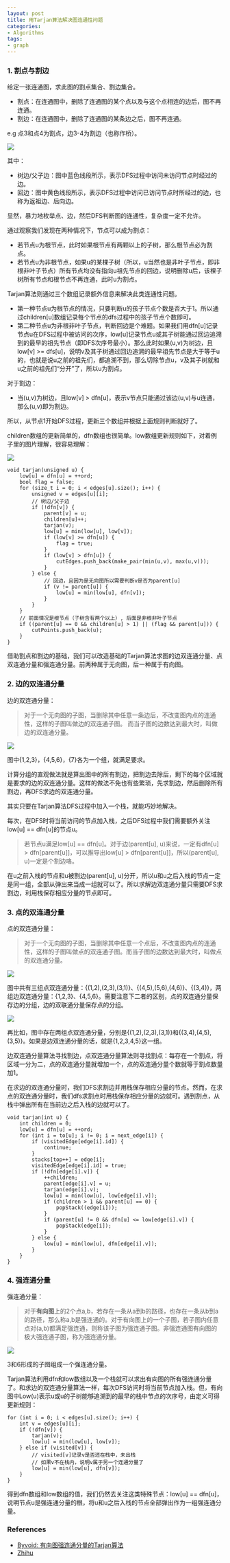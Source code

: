```yaml
---
layout: post
title: 用Tarjan算法解决图连通性问题
categories:
- Algorithms
tags:
- graph
---
```


### 1. 割点与割边

给定一张连通图，求此图的割点集合、割边集合。

- 割点：在连通图中，删除了连通图的某个点以及与这个点相连的边后，图不再连通。
- 割边：在连通图中，删除了连通图的某条边之后，图不再连通。

e.g 点3和点4为割点，边3-4为割边（也称作桥）。

![](http://oiqcl4y9s.bkt.clouddn.com/tarjan_1.png)

其中：

- 树边/父子边：图中蓝色线段所示，表示DFS过程中访问未访问节点时经过的边。
- 回边：图中黄色线段所示，表示DFS过程中访问已访问节点时所经过的边，也称为返祖边、后向边。

显然，暴力地枚举点、边，然后DFS判断图的连通性，复杂度一定不允许。

通过观察我们发现在两种情况下，节点可以成为割点：

- 若节点u为根节点，此时如果根节点有两颗以上的子树，那么根节点必为割点。
- 若节点u为非根节点，如果u的某棵子树（所以，u当然也是非叶子节点，即非根非叶子节点）所有节点均没有指向u祖先节点的回边，说明删除u后，该棵子树所有节点和根节点不再连通，此时u为割点。

Tarjan算法则通过三个数组记录额外信息来解决此类连通性问题。

- 第一种节点u为根节点的情况，只要判断u的孩子节点个数是否大于1。所以通过children[u]数组记录每个节点的dfs过程中的孩子节点个数即可。
- 第二种节点u为非根非叶子节点，判断回边是个难题。如果我们用dfn[u]记录节点u在DFS过程中被访问的次序，low[u]记录节点u或其子树能通过回边追溯到的最早的祖先节点（即DFS次序号最小）。那么此时如果(u,v)为树边，且low[v] >= dfs[u]，说明v及其子树通过回边追溯的最早祖先节点是大于等于u的，也就是说u之前的祖先们，都追溯不到，那么切除节点u，v及其子树就和u之前的祖先们“分开”了，所以u为割点。

对于割边：

- 当(u,v)为树边，且low[v] > dfn[u]，表示v节点只能通过该边(u,v)与u连通，那么(u,v)即为割边。

所以，从节点1开始DFS过程，更新三个数组并根据上面规则判断就好了。

children数组的更新简单的，dfn数组也很简单。low数组更新规则如下，对着例子里的图片理解，很容易理解：

![](http://oiqcl4y9s.bkt.clouddn.com/tarjan_2.png)

```
void tarjan(unsigned u) {
    low[u] = dfn[u] = ++ord;
    bool flag = false;
    for (size_t i = 0; i < edges[u].size(); i++) {
        unsigned v = edges[u][i];
        // 树边/父子边
        if (!dfn[v]) {
            parent[v] = u;
            children[u]++;
            tarjan(v);
            low[u] = min(low[u], low[v]);
            if (low[v] >= dfn[u]) {
                flag = true;
            }
            if (low[v] > dfn[u]) {
                cutEdges.push_back(make_pair(min(u,v), max(u,v)));
            }
        } else {
            // 回边，且因为是无向图所以需要判断v是否为parent[u]
            if (v != parent[u]) {
                low[u] = min(low[u], dfn[v]);
            }
        }
    }
    // 前面情况是根节点（子树含有两个以上）, 后面是非根非叶子节点
    if ((parent[u] == 0 && children[u] > 1) || (flag && parent[u])) {
        cutPoints.push_back(u);
    }
}
```

借助割点和割边的基础，我们可以改造基础的Tarjan算法求图的边双连通分量、点双连通分量和强连通分量。前两种属于无向图，后一种属于有向图。

### 2. 边的双连通分量

边的双连通分量：

> 对于一个无向图的子图，当删除其中任意一条边后，不改变图内点的连通性，这样的子图叫做边的双连通子图。
> 而当子图的边数达到最大时，叫做边的双连通分量。

![](http://oiqcl4y9s.bkt.clouddn.com/tarjan_3.png)

图中{1,2,3}，{4,5,6}，{7}各为一个组，就满足要求。

计算分组的直观做法就是算出图中的所有割边，把割边去除后，剩下的每个区域就是要求的边的双连通分量。这样的做法不免也有些繁琐，先求割边，然后删除所有割边，再DFS求边的双连通分量。

其实只要在Tarjan算法DFS过程中加入一个栈，就能巧妙地解决。

每次，在DFS时将当前访问的节点加入栈，之后DFS过程中我们需要额外关注low[u] == dfn[u]的节点u。

> 若节点u满足low[u] == dfn[u]。对于边(parent[u], u)来说，一定有dfn[u] > dfn[parent[u]]，可以推导出low[u] > dfn[parent[u]]，所以(parent[u], u)一定是个割边咯。

在u之前入栈的节点和u被割边(parent[u], u)分开，所以u和u之后入栈的节点一定是同一组，全部从弹出来当成一组就可以了。所以求解边双连通分量只需要DFS求割边，利用栈保存相应分量的节点即可。

### 3. 点的双连通分量

点的双连通分量：

> 对于一个无向图的子图，当删除其中任意一个点后，不改变图内点的连通性，这样的子图叫做点的双连通子图。而当子图的边数达到最大时，叫做点的双连通分量。

![](http://oiqcl4y9s.bkt.clouddn.com/tarjan_6.png)

图中共有三组点双连通分量：{(1,2),(2,3),(3,1)}、{(4,5),(5,6),(4,6)}、{(3,4)}，两组边双连通分量：{1,2,3}、{4,5,6}。需要注意下二者的区别，点的双连通分量保存边的分组，边的双联通分量保存点的分组。

![](http://oiqcl4y9s.bkt.clouddn.com/tarjan_5.png)

再比如，图中存在两组点双连通分量，分别是{(1,2),(2,3),(3,1)}和{(3,4),(4,5),(3,5)}。如果是边双连通分量的话，就是{1,2,3,4,5}这一组。

边双连通分量算法寻找割边，点双连通分量算法则寻找割点：每存在一个割点，将区域一分为二，点的双连通分量就增加一个，点的双连通分量个数就等于割点数量加1。

在求边的双连通分量时，我们DFS求割边并用栈保存相应分量的节点。然而，在求点的双连通分量时，我们dfs求割点时用栈保存相应分量的边就可。遇到割点，从栈中弹出所有在当前边之后入栈的边就可以了。

```
void tarjan(int u) {
    int children = 0;
    low[u] = dfn[u] = ++ord;
    for (int i = to[u]; i != 0; i = next_edge[i]) {
        if (visitedEdge[edge[i].id]) {
            continue;
        }
        stacks[top++] = edge[i];
        visitedEdge[edge[i].id] = true;
        if (!dfn[edge[i].v]) {
            ++children;
            parent[edge[i].v] = u;
            tarjan(edge[i].v);
            low[u] = min(low[u], low[edge[i].v]);
            if (children > 1 && parent[u] == 0) {
                popStack((edge[i]));
            }
            if (parent[u] != 0 && dfn[u] <= low[edge[i].v]) {
                popStack(edge[i]);
            }
        } else {
            low[u] = min(low[u], dfn[edge[i].v]);
        }
    }
}
```

### 4. 强连通分量

强连通分量：

> 对于**有向图**上的2个点a,b，若存在一条从a到b的路径，也存在一条从b到a的路径，那么称a,b是强连通的。对于有向图上的一个子图，若子图内任意点对(a,b)都满足强连通，则称该子图为强连通子图。非强连通图有向图的极大强连通子图，称为强连通分量。

![](http://oiqcl4y9s.bkt.clouddn.com/tarjan_4.png)

3和6形成的子图组成一个强连通分量。

Tarjan算法利用dfn和low数组以及一个栈就可以求出有向图的所有强连通分量了。和求边的双连通分量算法一样，每次DFS访问时将当前节点加入栈。但，有向图中Low(u)表示u或u的子树能够追溯到的最早的栈中节点的次序号，由定义可得更新规则：

```
for (int i = 0; i < edges[u].size(); i++) {
    int v = edges[u][i];
    if (!dfn[v]) {
        tarjan(v);
        low[u] = min(low[u], low[v]);
    } else if (visited[v]) {
        // visited[v]记录v是否还在栈中，未出栈
        // 如果v不在栈内，说明v属于另一个连通分量了
        low[u] = min(low[u], dfn[v]);
    }
}
```

得到dfn数组和low数组的值，我们仍然去关注这类特殊节点：low[u] == dfn[u]，说明节点u是强连通分量的根，将u和u之后入栈的节点全部弹出作为一组强连通分量。

### References

- [Byvoid: 有向图强连通分量的Tarjan算法](https://www.byvoid.com/zhs/blog/scc-tarjan)
- [Zhihu](https://www.zhihu.com/question/40746887)